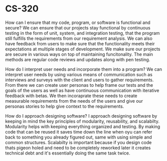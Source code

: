# CS-320
How can I ensure that my code, program, or software is functional and secure?
We can ensure that our projects stay functional by continuous testing in the form of unit, system, and integration testing, that the program still fulfills the requirements from our requirement analysis. We can also have feedback from users to make sure that the functionality meets their expectations at multiple stages of development. We make sure our projects are secure in various ways on top of maintaining funcitonality. The main methods are regular code reviews and updates along with pen testing.

How do I interpret user needs and incorporate them into a program?
We can interpret user needs by using various means of communication such as interviews and surveys with the client and users to gather requirements. From there we can create user personas to help frame our tests and the goals of the users as well as have continuous communication with iterative feedback with betas. We then incoraprate these needs to create measurable requirements from the needs of the users and give our personas stories to help give context to the requirements.

How do I approach designing software?
I approach designing software by keeping in mind the key principles of modularity, reusability, and scalabilty. Modularity helps with keeping everything organized and testing. By making code that can be reused it saves time down the line when oyu can refer back to something you already figured out, same with using simple and common structures. Scalabilty is important because if you design code thats pigeon holed and need to be completely reworked later it creates technical debt and it's essentially doing the same task twice. 
